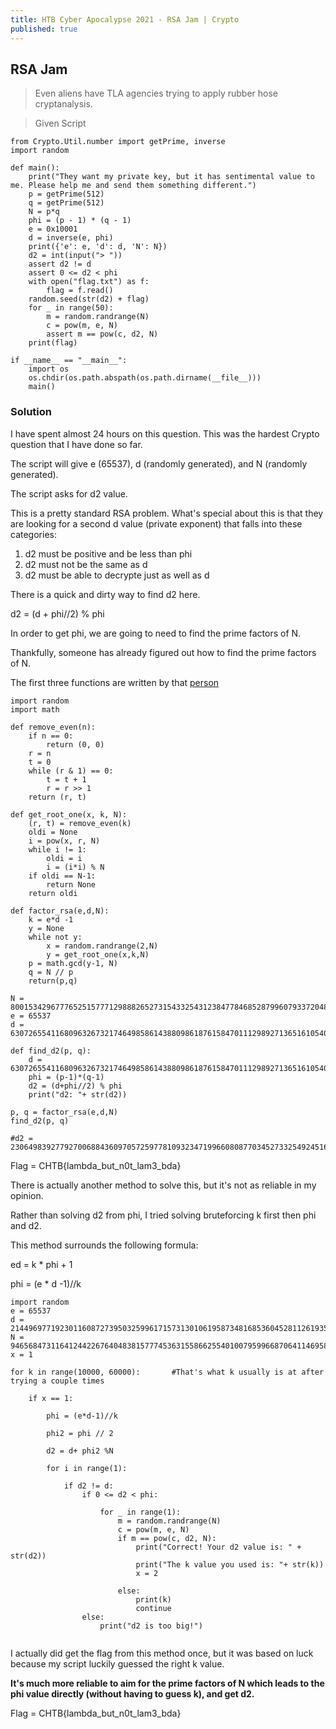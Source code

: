 ```yaml
---
title: HTB Cyber Apocalypse 2021 - RSA Jam | Crypto
published: true
---
```


## [](#header-2)RSA Jam

> Even aliens have TLA agencies trying to apply rubber hose cryptanalysis.

> Given Script

```
from Crypto.Util.number import getPrime, inverse
import random

def main():
    print("They want my private key, but it has sentimental value to me. Please help me and send them something different.")
    p = getPrime(512)
    q = getPrime(512)
    N = p*q
    phi = (p - 1) * (q - 1)
    e = 0x10001
    d = inverse(e, phi)
    print({'e': e, 'd': d, 'N': N})
    d2 = int(input("> "))
    assert d2 != d
    assert 0 <= d2 < phi
    with open("flag.txt") as f:
        flag = f.read()
    random.seed(str(d2) + flag)
    for _ in range(50):
        m = random.randrange(N)
        c = pow(m, e, N)
        assert m == pow(c, d2, N)
    print(flag)

if __name__ == "__main__":
    import os
    os.chdir(os.path.abspath(os.path.dirname(__file__)))
    main()

```

### [](#header-3)Solution

I have spent almost 24 hours on this question. This was the hardest Crypto question that I have done so far.

The script will give e (65537), d (randomly generated), and N (randomly generated).

The script asks for d2 value.

This is a pretty standard RSA problem. What's special about this is that they are looking for a second d value (private exponent) that falls into these categories:

1. d2 must be positive and be less than phi
2. d2 must not be the same as d
3. d2 must be able to decrypte just as well as d

There is a quick and dirty way to find d2 here.

d2 = (d + phi//2) % phi

In order to get phi, we are going to need to find the prime factors of N. 

Thankfully, someone has already figured out how to find the prime factors of N. 

The first three functions are written by that [person](https://crypto.stackexchange.com/questions/6361/is-sharing-the-modulus-for-multiple-rsa-key-pairs-secure)

```
import random
import math

def remove_even(n):
    if n == 0:
        return (0, 0)
    r = n
    t = 0
    while (r & 1) == 0:
        t = t + 1
        r = r >> 1
    return (r, t)

def get_root_one(x, k, N):
    (r, t) = remove_even(k)
    oldi = None
    i = pow(x, r, N)
    while i != 1:
        oldi = i
        i = (i*i) % N
    if oldi == N-1:
        return None
    return oldi

def factor_rsa(e,d,N):
    k = e*d -1
    y = None
    while not y:
        x = random.randrange(2,N)
        y = get_root_one(x,k,N)
    p = math.gcd(y-1, N)
    q = N // p
    return(p,q)

N = 80015342967776525157771298882652731543325431238477846852879960793372048079302510420873059995091650359518023195824919788496576681421565566215922442597408633856150721107156382663198624561803704994636747344091365774180607052080439049206373238695998395536783532731246942107363312513507676712384094208973298472599
e = 65537
d = 63072655411680963267321746498586143880986187615847011129892713651610540668275442701715096500395725431019135424207933782042711008472131424244542066078430948884485749347815664303581546934987122110022769904523178801991978026094213277615386004898820209792569922458089898586948684964653209488818065495186959497953

def find_d2(p, q):
    d = 63072655411680963267321746498586143880986187615847011129892713651610540668275442701715096500395725431019135424207933782042711008472131424244542066078430948884485749347815664303581546934987122110022769904523178801991978026094213277615386004898820209792569922458089898586948684964653209488818065495186959497953
    phi = (p-1)*(q-1)
    d2 = (d+phi//2) % phi
    print("d2: "+ str(d2))

p, q = factor_rsa(e,d,N)
find_d2(p, q)

#d2 = 23064983927792700688436097057259778109323471996608087703452733254924516628624187491278566502849900251260123826295473887794422667761348641136580844779726640937887389349675950874779535306277762627593789346715052890782645235771560784631650497707047270485798193769202580703742568370300931224506513439843678771885

```

Flag = CHTB{lambda_but_n0t_lam3_bda}

There is actually another method to solve this, but it's not as reliable in my opinion.

Rather than solving d2 from phi, I tried solving bruteforcing k first then phi and d2.

This method surrounds the following formula:

ed = k * phi + 1

phi = (e * d -1)//k

```
import random
e = 65537
d = 21449697719230116087273950325996171573130106195873481685360452811261935641972975903038202587302168977183228465904066286969470722947662588600816360073429193087776517146775827925592501250792179016703659210189164131057348950849586823605300862872193412703302122087610702786409053047356196415374032392836389673473
N = 94656847311641244226764048381577745363155866255401007959966870641146958195945250943196733079524762524924735301996821240934496180043159589868136946342490696170787924628554741985248815341343863284657657996685888523595653292790392833859235716830054061099986062945989369893225305862457763043012238438289062378701
x = 1

for k in range(10000, 60000):       #That's what k usually is at after trying a couple times

    if x == 1:

        phi = (e*d-1)//k

        phi2 = phi // 2

        d2 = d+ phi2 %N

        for i in range(1):

            if d2 != d:
                if 0 <= d2 < phi:

                    for _ in range(1):
                        m = random.randrange(N)
                        c = pow(m, e, N)
                        if m == pow(c, d2, N):
                            print("Correct! Your d2 value is: " + str(d2))
                            print("The k value you used is: "+ str(k))
                            x = 2

                        else:
                            print(k)
                            continue
                else:
                    print("d2 is too big!")
                    
```

I actually did get the flag from this method once, but it was based on luck because my script luckily guessed the right k value.

**It's much more reliable to aim for the prime factors of N which leads to the phi value directly (without having to guess k), and get d2.**

Flag = CHTB{lambda_but_n0t_lam3_bda}
